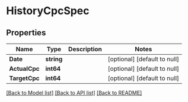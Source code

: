 # HistoryCpcSpec

## Properties
Name | Type | Description | Notes
------------ | ------------- | ------------- | -------------
**Date** | **string** |  | [optional] [default to null]
**ActualCpc** | **int64** |  | [optional] [default to null]
**TargetCpc** | **int64** |  | [optional] [default to null]

[[Back to Model list]](../README.md#documentation-for-models) [[Back to API list]](../README.md#documentation-for-api-endpoints) [[Back to README]](../README.md)


